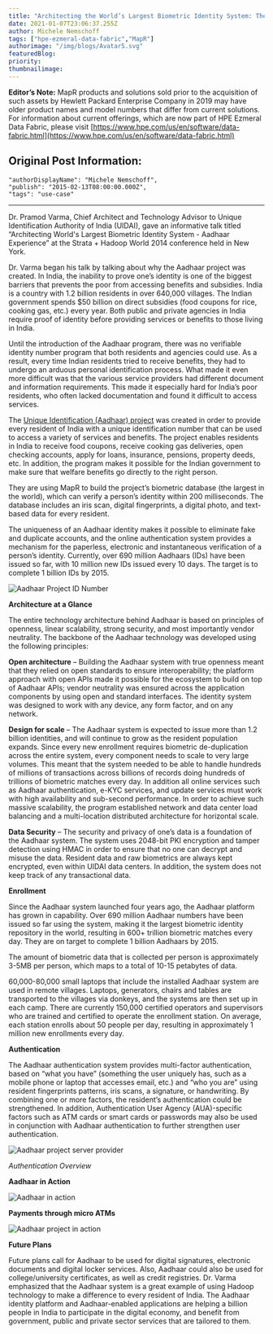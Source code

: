 ```yaml
---
title: "Architecting the World’s Largest Biometric Identity System: The Aadhaar Experience"
date: 2021-01-07T23:06:37.255Z
author: Michele Nemschoff 
tags: ["hpe-ezmeral-data-fabric","MapR"]
authorimage: "/img/blogs/Avatar5.svg"
featuredBlog:
priority:
thumbnailimage:
---
```

**Editor’s Note:** MapR products and solutions sold prior to the acquisition of such assets by Hewlett Packard Enterprise Company in 2019 may have older product names and model numbers that differ from current solutions. For information about current offerings, which are now part of HPE Ezmeral Data Fabric, please visit [https://www.hpe.com/us/en/software/data-fabric.html](https://www.hpe.com/us/en/software/data-fabric.html)

## Original Post Information:

```
"authorDisplayName": "Michele Nemschoff",
"publish": "2015-02-13T08:00:00.000Z",
"tags": "use-case"
```
---
Dr. Pramod Varma, Chief Architect and Technology Advisor to Unique Identification Authority of India (UIDAI), gave an informative talk titled “Architecting World's Largest Biometric Identity System - Aadhaar Experience” at the Strata + Hadoop World 2014 conference held in New York.

Dr. Varma began his talk by talking about why the Aadhaar project was created. In India, the inability to prove one’s identity is one of the biggest barriers that prevents the poor from accessing benefits and subsidies. India is a country with 1.2 billion residents in over 640,000 villages. The Indian government spends $50 billion on direct subsidies (food coupons for rice, cooking gas, etc.) every year. Both public and private agencies in India require proof of identity before providing services or benefits to those living in India.

Until the introduction of the Aadhaar program, there was no verifiable identity number program that both residents and agencies could use. As a result, every time Indian residents tried to receive benefits, they had to undergo an arduous personal identification process. What made it even more difficult was that the various service providers had different document and information requirements. This made it especially hard for India’s poor residents, who often lacked documentation and found it difficult to access services.

The <a target='\_blank'  href='http://en.wikipedia.org/wiki/Unique_Identification_Authority_of_India'><u>Unique Identification (Aadhaar) project</u></a> was created in order to provide every resident of India with a unique identification number that can be used to access a variety of services and benefits. The project enables residents in India to receive food coupons, receive cooking gas deliveries, open checking accounts, apply for loans, insurance, pensions, property deeds, etc. In addition, the program makes it possible for the Indian government to make sure that welfare benefits go directly to the right person.

They are using MapR to build the project’s biometric database (the largest in the world), which can verify a person’s identity within 200 milliseconds. The database includes an iris scan, digital fingerprints, a digital photo, and text-based data for every resident.

The uniqueness of an Aadhaar identity makes it possible to eliminate fake and duplicate accounts, and the online authentication system provides a mechanism for the paperless, electronic and instantaneous verification of a person’s identity. Currently, over 690 million Aadhaars (IDs) have been issued so far, with 10 million new IDs issued every 10 days. The target is to complete 1 billion IDs by 2015.

![Aadhaar Project ID Number](https://hpe-developer-portal.s3.amazonaws.com/uploads/media/2020/12/aadhaar-number-id-1610061218903.png)

**Architecture at a Glance**

The entire technology architecture behind Aadhaar is based on principles of openness, linear scalability, strong security, and most importantly vendor neutrality. The backbone of the Aadhaar technology was developed using the following principles:

**Open architecture** – Building the Aadhaar system with true openness meant that they relied on open standards to ensure interoperability; the platform approach with open APIs made it possible for the ecosystem to build on top of Aadhaar APIs; vendor neutrality was ensured across the application components by using open and standard interfaces. The identity system was designed to work with any device, any form factor, and on any network.

**Design for scale** – The Aadhaar system is expected to issue more than 1.2 billion identities, and will continue to grow as the resident population expands. Since every new enrollment requires biometric de-duplication across the entire system, every component needs to scale to very large volumes. This meant that the system needed to be able to handle hundreds of millions of transactions across billions of records doing hundreds of trillions of biometric matches every day. In addition all online services such as Aadhaar authentication, e-KYC services, and update services must work with high availability and sub-second performance. In order to achieve such massive scalability, the program established network and data center load balancing and a multi-location distributed architecture for horizontal scale.

**Data Security** – The security and privacy of one’s data is a foundation of the Aadhaar system. The system uses 2048-bit PKI encryption and tamper detection using HMAC in order to ensure that no one can decrypt and misuse the data. Resident data and raw biometrics are always kept encrypted, even within UIDAI data centers. In addition, the system does not keep track of any transactional data.

**Enrollment**

Since the Aadhaar system launched four years ago, the Aadhaar platform has grown in capability. Over 690 million Aadhaar numbers have been issued so far using the system, making it the largest biometric identity repository in the world, resulting in 600+ trillion biometric matches every day. They are on target to complete 1 billion Aadhaars by 2015.

The amount of biometric data that is collected per person is approximately 3-5MB per person, which maps to a total of 10-15 petabytes of data.

60,000-80,000 small laptops that include the installed Aadhaar system are used in remote villages. Laptops, generators, chairs and tables are transported to the villages via donkeys, and the systems are then set up in each camp. There are currently 150,000 certified operators and supervisors who are trained and certified to operate the enrollment station. On average, each station enrolls about 50 people per day, resulting in approximately 1 million new enrollments every day.

**Authentication**

The Aadhaar authentication system provides multi-factor authentication, based on “what you have” (something the user uniquely has, such as a mobile phone or laptop that accesses email, etc.) and “who you are” using resident fingerprints patterns, iris scans, a signature, or handwriting. By combining one or more factors, the resident’s authentication could be strengthened. In addition, Authentication User Agency (AUA)-specific factors such as ATM cards or smart cards or passwords may also be used in conjunction with Aadhaar authentication to further strengthen user authentication.

![Aadhaar project server provider](https://hpe-developer-portal.s3.amazonaws.com/uploads/media/2020/12/aadhaar-project-server-provider-1610061236041.png)

_Authentication Overview_

**Aadhaar in Action**

![Aadhaar in action](https://hpe-developer-portal.s3.amazonaws.com/uploads/media/2020/12/aadhaar-action-1-1610061249888.png)

**Payments through micro ATMs**

![Aadhaar project in action](https://hpe-developer-portal.s3.amazonaws.com/uploads/media/2020/12/aadhaar-action-2-1610061264885.png)

**Future Plans**

Future plans call for Aadhaar to be used for digital signatures, electronic documents and digital locker services. Also, Aadhaar could also be used for college/university certificates, as well as credit registries. Dr. Varma emphasized that the Aadhaar system is a great example of using Hadoop technology to make a difference to every resident of India. The Aadhaar identity platform and Aadhaar-enabled applications are helping a billion people in India to participate in the digital economy, and benefit from government, public and private sector services that are tailored to them.